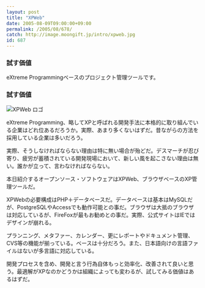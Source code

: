 ```yaml
---
layout: post
title: "XPWeb"
date: 2005-08-09T09:00:00+09:00
permalink: /2005/08/678/
catch: http://image.moongift.jp/intro/xpweb.jpg
id: 687
---
```

### 試す価値
  
eXtreme Programmingベースのプロジェクト管理ツールです。  
<!--more-->  

### 試す価値
  

![XPWeb ロゴ](http://image.moongift.jp/intro/xpweb.jpg "XPWeb ロゴ")

  

eXtreme Programming、略してXPと呼ばれる開発手法に本格的に取り組んでいる企業はどれ位あるだろうか。実際、あまり多くないはずだ。昔ながらの方法を採用している企業は多いだろう。

  

実際、そうしなければならない理由は特に無い場合が殆どだ。デスマーチが忍び寄り、疲労が蓄積されている開発現場において、新しい風を起こさない理由は無い。誰かが立って、言わなければならない。

  

本日紹介するオープンソース・ソフトウェアはXPWeb、ブラウザベースのXP管理ツールだ。

  

XPWebの必要構成はPHP＋データベースだ。データベースは基本はMySQLだが、PostgreSQLやAccessでも動作可能との事だ。ブラウザは大抵のブラウザは対応しているが、FireFoxが最もお勧めとの事だ。実際、公式サイトはIEではデザインが崩れる。

  

プランニング、メタファー、カレンダー、更にレポートやドキュメント管理、CVS等の機能が揃っている。ベースは十分だろう。また、日本語向けの言語ファイルはないが多言語に対応している。

  

開発プロセスを含め、開発と言う行為自体もっと効率化、改善されて良いと思う。最適解がXPなのかどうかは組織によっても変わるが、試してみる価値はあるはずだ。

